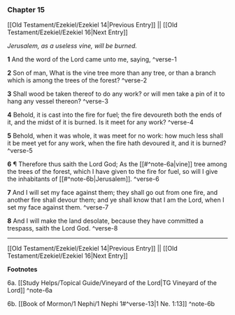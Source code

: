 ### Chapter 15

[[Old Testament/Ezekiel/Ezekiel 14|Previous Entry]]  ||  [[Old Testament/Ezekiel/Ezekiel 16|Next Entry]]

*Jerusalem, as a useless vine, will be burned.*

**1**  And the word of the Lord came unto me, saying, ^verse-1

**2**  Son of man, What is the vine tree more than any tree, or than a branch which is among the trees of the forest? ^verse-2

**3**  Shall wood be taken thereof to do any work? or will men take a pin of it to hang any vessel thereon? ^verse-3

**4**  Behold, it is cast into the fire for fuel; the fire devoureth both the ends of it, and the midst of it is burned. Is it meet for any work? ^verse-4

**5**  Behold, when it was whole, it was meet for no work: how much less shall it be meet yet for any work, when the fire hath devoured it, and it is burned? ^verse-5

**6**  ¶ Therefore thus saith the Lord God; As the [[#^note-6a|vine]] tree among the trees of the forest, which I have given to the fire for fuel, so will I give the inhabitants of [[#^note-6b|Jerusalem]]. ^verse-6

**7**  And I will set my face against them; they shall go out from one fire, and another fire shall devour them; and ye shall know that I am the Lord, when I set my face against them. ^verse-7

**8**  And I will make the land desolate, because they have committed a trespass, saith the Lord God. ^verse-8


---
[[Old Testament/Ezekiel/Ezekiel 14|Previous Entry]]  ||  [[Old Testament/Ezekiel/Ezekiel 16|Next Entry]]


**Footnotes**


6a. [[Study Helps/Topical Guide/Vineyard of the Lord|TG Vineyard of the Lord]] ^note-6a

6b. [[Book of Mormon/1 Nephi/1 Nephi 1#^verse-13|1 Ne. 1:13]] ^note-6b